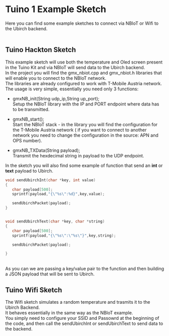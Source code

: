 # Tuino 1 Example Sketch

Here you can find some example sketches to connect via NBIoT or Wifi to the Ubirch backend.<br/>
<br/>
## Tuino Hackton Sketch 
This example sketch will use both the temperature and Oled screen present in the Tuino Kit and via NBIoT will send data to the Ubirch backend.<br/>
In the project you will find the gmx_nbiot.cpp and gmx_nbiot.h libraries that will enable you to connect to the NBIoT network.<br/>The libraries are already configured to work with T-Mobile Austria network.
The usage is very simple, essentially you need only 3 functions:<br/>

  * gmxNB_init(String udp_ip,String up_port);<br/>
  Setup the NBIoT library with the IP and PORT endpoint where data has to be transmitted.

  * gmxNB_start();<br/>
  Start the NBIoT stack - in the library you will find the configuration for the T-Mobile Austria network ( if you want to connect to another network you need to change the configuration in the source: APN and OPS number).

  * gmxNB_TXData(String payload);<br/>
  Transmit the hexdecimal string in payload to the UDP endpoint.

In the sketch you will also find some example of function that send an <b>int</b> or <b>text</b> payload to Ubirch.

```c
void sendUbirchInt(char *key, int value)
{
   char payload[500];
   sprintf(payload,"{\"%s\":%d}",key,value);

   sendUbirchPacket(payload);
}


void sendUbirchText(char *key, char *string)
{
   char payload[500];
   sprintf(payload,"{\"%s\":\"%s\"}",key,string);

   sendUbirchPacket(payload);

}
```

<br/>
As you can we are passing a key/value pair to the function and then building a JSON payload that will be sent to Ubirch.

## Tuino Wifi Sketch

The Wifi sketch simulates a random temperature and trasmits it to the Ubirch Backend.<br/>
It behaves essentially in the same way as the NBIoT example.<br/>
You simply need to configure your SSID and Passowrd at the beginning of the code, and then call the sendUbirchInt or sendUbirchText to send data to the backend.
<br/>
